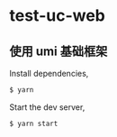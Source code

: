 # test-uc-web

## 使用 umi 基础框架 

Install dependencies,

```bash
$ yarn
```

Start the dev server,

```bash
$ yarn start
```
